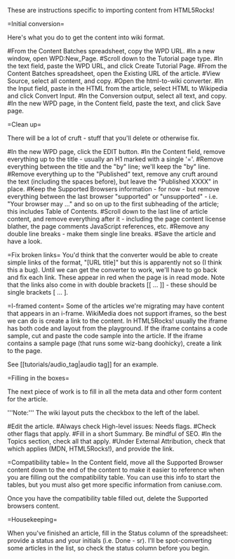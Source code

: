These are instructions specific to importing content from HTML5Rocks!

=Initial conversion=

Here's what you do to get the content into wiki format.

#From the Content Batches spreadsheet, copy the WPD URL.
#In a new window, open WPD:New_Page.
#Scroll down to the Tutorial page type.
#In the text field, paste the WPD URL, and click Create Tutorial Page.
#From the Content Batches spreadsheet, open the Existing URL of the article.
#View Source, select all content, and copy.
#Open the html-to-wiki converter.
#In the Input field, paste in the HTML from the article, select HTML to Wikipedia and click Convert Input.
#In the Conversion output, select all text, and copy.
#In the new WPD page, in the Content field, paste the text, and click Save page.


=Clean up=

There will be a lot of cruft - stuff that you'll delete or otherwise fix.

#In the new WPD page, click the EDIT button.
#In the Content field, remove everything up to the title - usually an H1 marked with a single '='.
#Remove everything between the title and the "by" line; we'll keep the "by" line.
#Remove everything up to the "Published" text, remove any cruft around the text (including the spaces before), but leave the "Published XXXX" in place.
#Keep the Supported Browsers information - for now - but remove everything between the last browser "supported" or "unsupported" - i.e. "Your browser may ..." and so on up to the first subheading of the article; this includes Table of Contents.
#Scroll down to the last line of article content, and remove everything after it - including the page content license blather, the page comments JavaScript references, etc.
#Remove any double line breaks - make them single line breaks.
#Save the article and have a look.

=Fix broken links=
You'd think that the converter would be able to create simple links of the format, "[URL title]" but this is apparently not so (I think this a bug). Until we can get the converter to work, we'll have to go back and fix each link. These appear in red when the page is in read mode. Note that the links also come in with double brackets [[ ... ]] - these should be single brackets [ ... ].

=I-framed content=
Some of the articles we're migrating may have content that appears in an i-frame. WikiMedia does not support iframes, so the best we can do is create a link to the content. In HTML5Rocks! usually the iframe has both code and layout from the playground. If the iframe contains a code sample, cut and paste the code sample into the article. If the iframe contains a sample page (that runs some wiz-bang doohicky), create a link to the page. 

See [[tutorials/audio_tag|audio tag]] for an example. 

=Filling in the boxes=

The next piece of work is to fill in all the meta data and other form content for the article.

'''Note:''' The wiki layout puts the checkbox to the left of the label.

#Edit the article.
#Always check High-level issues: Needs flags.
#Check other flags that apply.
#Fill in a short Summary. Be mindful of SEO.
#In the Topics section, check all that apply.
#Under External Attribution, check that which applies (MDN, HTML5Rocks!), and provide the link.

=Compatibility table=
In the Content field, move all the Supported Browser content down to the end of the content to make it easier to reference when you are filling out the compatibility table. You can use this info to start the tables, but you must also get more specific information from caniuse.com.

Once you have the compatibility table filled out, delete the Supported browsers content.

=Housekeeping=

When you've finished an article, fill in the Status column of the spreadsheet: provide a status and your initials (i.e. Done - sr). I'll be spot-converting some articles in the list, so check the status column before you begin.